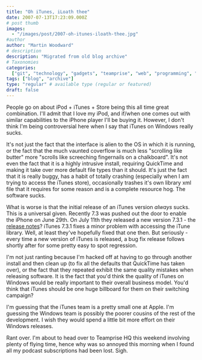 ```yaml
---
title: "Oh iTunes, iLoath thee"
date: 2007-07-13T17:23:09.000Z
# post thumb
images:
  - "/images/post/2007-oh-itunes-iloath-thee.jpg"
#author
author: "Martin Woodward"
# description
description: "Migrated from old blog archive"
# Taxonomies
categories:
  ["git", "technology", "gadgets", "teamprise", "web", "programming", "podcast"]
tags: ["blog", "archive"]
type: "regular" # available type (regular or featured)
draft: false
---
```


People go on about iPod + iTunes + Store being this all time great combination. I'll admit that I love my iPod, and if/when one comes out with similar capabilities to the iPhone player I'll be buying it. However, I don't think I'm being controversial here when I say that iTunes on Windows really sucks.

It's not just the fact that the interface is alien to the OS in which it is running, or the fact that the much vaunted coverflow is much less "scrolling like butter" more "scrolls like screeching fingernails on a chalkboard". It's not even the fact that it is a highly intrusive install, requiring QuickTime and making it take over more default file types than it should. It's just the fact that it is really buggy, has a habit of totally crashing (especially when I am trying to access the iTunes store), occasionally trashes it's own library xml file that it requires for some reason and is a complete resource hog. The software sucks.

What is worse is that the initial release of an iTunes version _always_ sucks. This is a universal given. Recently 7.3 was pushed out the door to enable the iPhone on June 29th. On July 11th they released a new version 7.3.1 - the [release notes](http://www.apple.com/support/downloads/itunes731forwindows.html)? iTunes 7.3.1 fixes a minor problem with accessing the iTune library. Well, at least they've hopefully fixed that one then. But seriously - every time a new version of iTunes is released, a bug fix release follows shortly after for some pretty easy to spot regression.

I'm not just ranting because I'm hacked off at having to go through another install and then clean up (to fix all the defaults that QuickTime has taken over), or the fact that they repeated exhibit the same quality mistakes when releasing software. It is the fact that you'd think the quality of iTunes on Windows would be really important to their overall business model. You'd think that iTunes should be one huge billboard for them on their switching campaign?

I'm guessing that the iTunes team is a pretty small one at Apple. I'm guessing the Windows team is possibly the poorer cousins of the rest of the development. I wish they would spend a little bit more effort on their Windows releases.

Rant over. I'm about to head over to Teamprise HQ this weekend involving plenty of flying time, hence why was so annoyed this morning when I found all my podcast subscriptions had been lost. Sigh.

